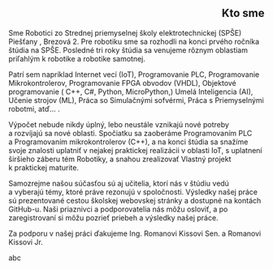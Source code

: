 <h2 style="text-align:right">Kto sme</h2>

Sme Robotici zo Strednej priemyselnej školy elektrotechnickej (SPŠE)
Piešťany , Brezová 2. Pre robotiku sme sa rozhodli na konci prvého
ročníka štúdia na SPŠE. Posledné tri roky štúdia sa venujeme rôznym
oblastiam priľahlým k robotike a robotike samotnej.

Patrí sem napríklad Internet vecí (IoT), Programovanie PLC,
Programovanie Mikrokontrolerov, Programovanie FPGA obvodov (VHDL),
Objektové programovanie ( C++, C\#, Python, MicroPython,) Umelá
Inteligencia (AI), Učenie strojov (ML), Práca so Simulačnými sofvérmi,
Práca s Priemyselnými robotmi, atď\... .

Výpočet nebude nikdy úplný, lebo neustále vznikajú nové potreby
a rozvíjajú sa nové oblasti. Spočiatku sa zaoberáme Programovaním PLC
a Programovaním mikrokontrolerov (C++), a na konci štúdia sa snažíme
svoje znalosti uplatniť v nejakej praktickej realizácii v oblasti IoT,
s uplatnení širšieho záberu tém Robotiky, a snahou zrealizovať Vlastný
projekt k praktickej maturite.

Samozrejme našou súčasťou sú aj učitelia, ktorí nás v štúdiu vedú
a vyberajú témy, ktoré práve rezonujú v spoločnosti. Výsledky našej
práce sú prezentované cestou školskej webovskej stránky a dostupné na
kontách GitHub-u. Naši priaznivci a podporovatelia nás môžu osloviť,
a po zaregistrovaní si môžu pozrieť priebeh a výsledky našej práce.

Za podporu v našej práci ďakujeme Ing. Romanovi Kissovi Sen. a Romanovi
Kissovi Jr.

abc
